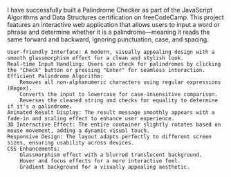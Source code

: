 I have successfully built a Palindrome Checker as part of the JavaScript Algorithms and Data Structures certification on freeCodeCamp. This project features an interactive web application that allows users to input a word or phrase and determine whether it is a palindrome—meaning it reads the same forward and backward, ignoring punctuation, case, and spacing.

    User-friendly Interface: A modern, visually appealing design with a smooth glassmorphism effect for a clean and stylish look.
    Real-time Input Handling: Users can check for palindromes by clicking the "Check" button or pressing "Enter" for seamless interaction.
    Efficient Palindrome Algorithm:
        Removes all non-alphanumeric characters using regular expressions (Regex).
        Converts the input to lowercase for case-insensitive comparison.
        Reverses the cleaned string and checks for equality to determine if it's a palindrome.
    Animated Result Display: The result message smoothly appears with a fade-in and scaling effect to enhance user experience.
    3D Interactive Effect: The entire container slightly rotates based on mouse movement, adding a dynamic visual touch.
    Responsive Design: The layout adapts perfectly to different screen sizes, ensuring usability across devices.
    CSS Enhancements:
        Glassmorphism effect with a blurred translucent background.
        Hover and focus effects for a more interactive feel.
        Gradient background for a visually appealing aesthetic.
